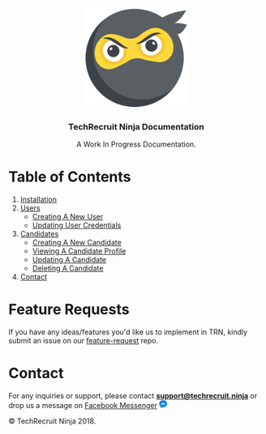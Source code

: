 <p align="center"><img src="https://raw.githubusercontent.com/TechRecruitNinja/documentation/master/logo.png" alt="" data-canonical-src="https://raw.githubusercontent.com/TechRecruitNinja/documentation/master/logo.png" width="200" height="200" />
</p>

<h3 align="center">TechRecruit Ninja Documentation</h3>
<p align="center">A Work In Progress Documentation.</p>

# Table of Contents
1. [Installation](Installation)
2. [Users](Users)
    + [Creating A New User](Creating-New-User)
    + [Updating User Credentials](Updating-User-Credentials)
3. [Candidates](Candidates)
    + [Creating A New Candidate](Creating-New-Candidate)
    + [Viewing A Candidate Profile](View-Candidate)
    + [Updating A Candidate](Updating-Candidate)
    + [Deleting A Candidate](Deleting-Candidate)
4. [Contact](Contact)

# Feature Requests
If you have any ideas/features you'd like us to implement in TRN, kindly submit an issue on our [feature-request](https://github.com/TechRecruitNinja/feature-requests) repo.

# Contact
For any inquiries or support, please contact **support@techrecruit.ninja** or drop us a message on [Facebook Messenger](http://m.me/techrecruitninja) ![messenger](./messenger.png)

© TechRecruit Ninja 2018.